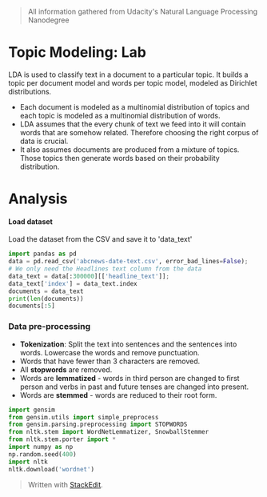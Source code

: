 > All information gathered from Udacity's Natural Language Processing Nanodegree

# Topic Modeling: Lab

LDA is used to classify text in a document to a particular topic. It builds a topic per document model and words per topic model, modeled as Dirichlet distributions.

-   Each document is modeled as a multinomial distribution of topics and each topic is modeled as a multinomial distribution of words.
-   LDA assumes that the every chunk of text we feed into it will contain words that are somehow related. Therefore choosing the right corpus of data is crucial.
-   It also assumes documents are produced from a mixture of topics. Those topics then generate words based on their probability distribution.

# Analysis

#### Load dataset

Load the dataset from the CSV and save it to 'data_text'

```python
import pandas as pd
data = pd.read_csv('abcnews-date-text.csv', error_bad_lines=False);
# We only need the Headlines text column from the data
data_text = data[:300000][['headline_text']];
data_text['index'] = data_text.index
documents = data_text
print(len(documents))
documents[:5]
```
### Data pre-processing

-   **Tokenization**: Split the text into sentences and the sentences into words. Lowercase the words and remove punctuation.
-   Words that have fewer than 3 characters are removed.
-   All  **stopwords**  are removed.
-   Words are  **lemmatized**  - words in third person are changed to first person and verbs in past and future tenses are changed into present.
-   Words are  **stemmed**  - words are reduced to their root form.
```python
import gensim
from gensim.utils import simple_preprocess
from gensim.parsing.preprocessing import STOPWORDS
from nltk.stem import WordNetLemmatizer, SnowballStemmer
from nltk.stem.porter import *
import numpy as np
np.random.seed(400)
import nltk
nltk.download('wordnet')
```
> Written with [StackEdit](https://stackedit.io/).
<!--stackedit_data:
eyJoaXN0b3J5IjpbNzMzNDYzOTc3LC0xNTk1NjAyMDA4XX0=
-->